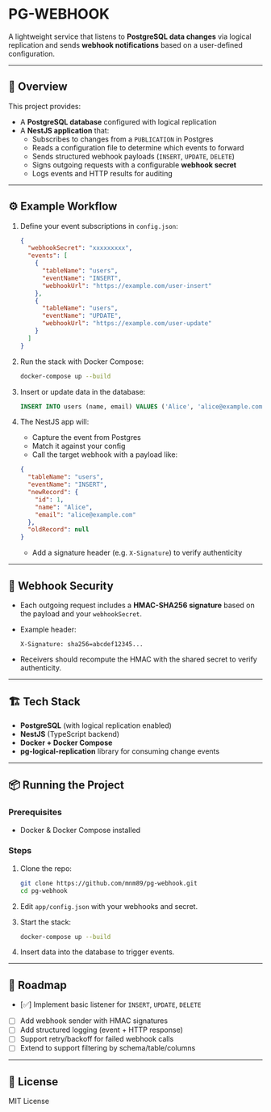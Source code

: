 # PG-WEBHOOK

A lightweight service that listens to **PostgreSQL data changes** via logical replication and sends **webhook notifications** based on a user-defined configuration.

---

## 🚀 Overview

This project provides:

- A **PostgreSQL database** configured with logical replication
- A **NestJS application** that:
  - Subscribes to changes from a `PUBLICATION` in Postgres
  - Reads a configuration file to determine which events to forward
  - Sends structured webhook payloads (`INSERT`, `UPDATE`, `DELETE`)
  - Signs outgoing requests with a configurable **webhook secret**
  - Logs events and HTTP results for auditing

---

## ⚙️ Example Workflow

1. Define your event subscriptions in `config.json`:

   ```json
   {
     "webhookSecret": "xxxxxxxxx",
     "events": [
       {
         "tableName": "users",
         "eventName": "INSERT",
         "webhookUrl": "https://example.com/user-insert"
       },
       {
         "tableName": "users",
         "eventName": "UPDATE",
         "webhookUrl": "https://example.com/user-update"
       }
     ]
   }

2. Run the stack with Docker Compose:

   ```bash
   docker-compose up --build
   ```

3. Insert or update data in the database:

   ```sql
   INSERT INTO users (name, email) VALUES ('Alice', 'alice@example.com');
   ```

4. The NestJS app will:

   - Capture the event from Postgres
   - Match it against your config
   - Call the target webhook with a payload like:

   ```json
   {
     "tableName": "users",
     "eventName": "INSERT",
     "newRecord": {
       "id": 1,
       "name": "Alice",
       "email": "alice@example.com"
     },
     "oldRecord": null
   }
   ```

   - Add a signature header (e.g. `X-Signature`) to verify authenticity

---

## 🔐 Webhook Security

- Each outgoing request includes a **HMAC-SHA256 signature** based on the payload and your `webhookSecret`.

- Example header:

  ```code
  X-Signature: sha256=abcdef12345...
  ```

- Receivers should recompute the HMAC with the shared secret to verify authenticity.

---

## 🏗️ Tech Stack

- **PostgreSQL** (with logical replication enabled)
- **NestJS** (TypeScript backend)
- **Docker + Docker Compose**
- **pg-logical-replication** library for consuming change events

---

## 📦 Running the Project

### Prerequisites

- Docker & Docker Compose installed

### Steps

1. Clone the repo:

   ```bash
   git clone https://github.com/mnm89/pg-webhook.git
   cd pg-webhook
   ```

2. Edit `app/config.json` with your webhooks and secret.

3. Start the stack:

   ```bash
   docker-compose up --build
   ```

4. Insert data into the database to trigger events.

---

## 📝 Roadmap

- [✅] Implement basic listener for `INSERT`, `UPDATE`, `DELETE`
- [ ] Add webhook sender with HMAC signatures
- [ ] Add structured logging (event + HTTP response)
- [ ] Support retry/backoff for failed webhook calls
- [ ] Extend to support filtering by schema/table/columns

---

## 📄 License

MIT License
